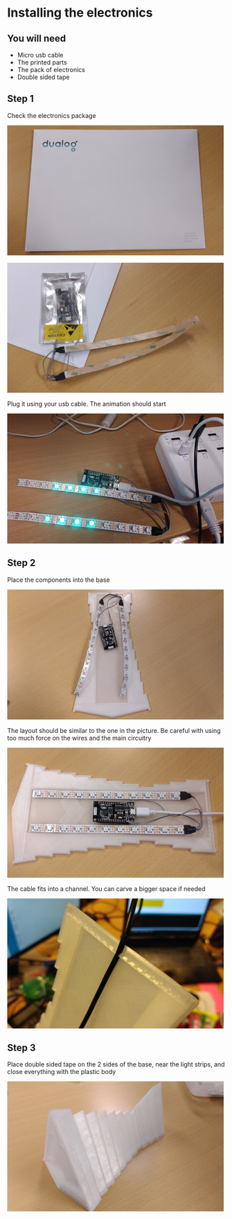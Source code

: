 # Installing the electronics

## You will need

* Micro usb cable 
* The printed parts
* The pack of electronics
* Double sided tape

## Step 1

Check the electronics package

![](img/01.png)

![](img/02.png)

Plug it using your usb cable. The animation should start

![](img/03.png)

## Step 2

Place the components into the base

![](img/04.png)

The layout should be similar to the one in the picture. Be careful with using too much force on the wires and the main circuitry

![](img/05.png)

The cable fits into a channel. You can carve a bigger space if needed

![](img/06.png)

## Step 3

Place double sided tape on the 2 sides of the base, near the light strips, and close everything with the plastic body

![](img/07.png)
